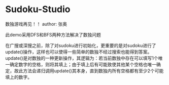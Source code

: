 # Sudoku-Studio
数独游戏再见！！
 author: 张奥

此demo采用DFS和BFS两种方法解决了数独问题


在广搜或深搜之前，除了对sudoku进行初始化，更重要的是对sudoku进行了update()操作，这样也可以使得一些简单的数独不经过搜索也能得到答案。
update()是对数独的一种更新操作，其逻辑为：若当前数独中存在可以填写1个唯一确定数字的空格，则将其填上；由于填上后有可能致使其他某个空格也唯一确定，故此方法会递归调用update()其本身，直到数独内所有空格都有至少2个可能填上的数字。
